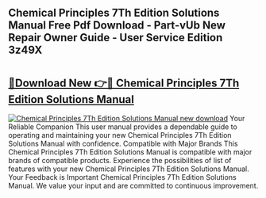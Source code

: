 ## Chemical Principles 7Th Edition Solutions Manual Free Pdf Download - Part-vUb New Repair Owner Guide - User Service Edition 3z49X

# <h2><a href="http://bc36453.oget.top/?id=Chemical+Principles+7Th+Edition+Solutions+Manual">🔗Download New 👉🔴 Chemical Principles 7Th Edition Solutions Manual</a></h2>

[![Chemical Principles 7Th Edition Solutions Manual new download](https://i.imgur.com/5g1atiW.png)](http://bc36453.oget.top/?id=Chemical+Principles+7Th+Edition+Solutions+Manual)
Your Reliable Companion This user manual provides a dependable guide to operating and maintaining your new Chemical Principles 7Th Edition Solutions Manual with confidence. Compatible with Major Brands This Chemical Principles 7Th Edition Solutions Manual is compatible with major brands of compatible products. Experience the possibilities of list of features with your new Chemical Principles 7Th Edition Solutions Manual. Your Feedback is Important Chemical Principles 7Th Edition Solutions Manual. We value your input and are committed to continuous improvement.
